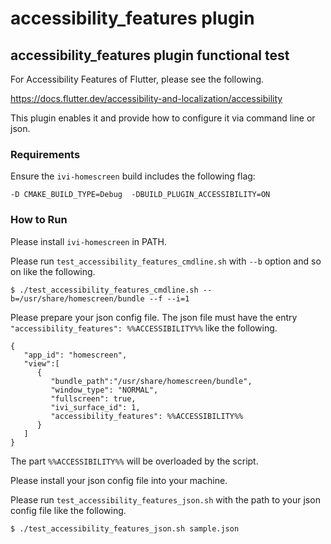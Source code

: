 # accessibility_features plugin

## accessibility_features plugin functional test

For Accessibility Features of Flutter, please see the following.

https://docs.flutter.dev/accessibility-and-localization/accessibility

This plugin enables it and provide how to configure it via command line or json.

### Requirements

Ensure the `ivi-homescreen` build includes the following flag:

    -D CMAKE_BUILD_TYPE=Debug  -DBUILD_PLUGIN_ACCESSIBILITY=ON

### How to Run

Please install `ivi-homescreen` in PATH.

Please run `test_accessibility_features_cmdline.sh` with `--b` option and so on like the following.

```
$ ./test_accessibility_features_cmdline.sh --b=/usr/share/homescreen/bundle --f --i=1
```

Please prepare your json config file.
The json file must have the entry `"accessibility_features": %%ACCESSIBILITY%%` like the following.

```
{
   "app_id": "homescreen",
   "view":[
      {
         "bundle_path":"/usr/share/homescreen/bundle",
         "window_type": "NORMAL",
         "fullscreen": true,
         "ivi_surface_id": 1,
         "accessibility_features": %%ACCESSIBILITY%%
      }
   ]
}
```

The part `%%ACCESSIBILITY%%` will be overloaded by the script.

Please install your json config file into your machine.

Please run `test_accessibility_features_json.sh` with the path to your json config file like the following.

```
$ ./test_accessibility_features_json.sh sample.json
```
